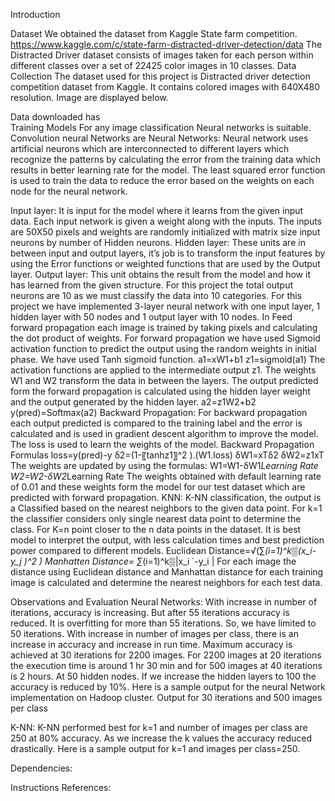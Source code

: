 Introduction

Dataset
We obtained the dataset from Kaggle State farm competition.
https://www.kaggle.com/c/state-farm-distracted-driver-detection/data
The Distracted Driver dataset consists of images taken for each person within different classes over a set of 22425 color images in 10 classes. 
Data Collection
The dataset used for this project is Distracted driver detection competition dataset from Kaggle. It contains colored images with 640X480 resolution. Image are displayed below.

Data downloaded has  
Training Models
For any image classification Neural networks is suitable. Convolution neural Networks are
Neural Networks:
Neural network uses artificial neurons which are interconnected to different layers which recognize the patterns by calculating the error from the training data which results in better learning rate for the model. The least squared error function is used to train the data to reduce the error based on the weights on each node for the neural network.

 
Input layer: It is input for the model where it learns from the given input data. Each input network is given a weight along with the inputs. The inputs are 50X50 pixels and weights are randomly initialized with matrix size input neurons by number of Hidden neurons.
Hidden layer: These units are in between input and output layers, it’s job is to transform the input features by using the Error functions or weighted functions that are used by the Output layer. 
Output layer: This unit obtains the result from the model and how it has learned from the given structure. For this project the total output neurons are 10 as we must classify the data into 10 categories. 
For this project we have implemented 3-layer neural network with one input layer, 1 hidden layer with 50 nodes and 1 output layer with 10 nodes. In Feed forward propagation each image is trained by taking pixels and calculating the dot product of weights. For forward propagation we have used Sigmoid activation function to predict the output using the random weights in initial phase. We have used Tanh sigmoid function.
a1=xW1+b1
z1=sigmoid(a1)
The activation functions are applied to the intermediate output z1. The weights W1 and W2 transform the data in between the layers. The output predicted form the forward propagation is calculated using the hidden layer weight and the output generated by the hidden layer. 
a2=z1W2+b2
y(pred)=Softmax(a2)
Backward Propagation: 
For backward propagation each output predicted is compared to the training label and the error is calculated and is used in gradient descent algorithm to improve the model.  The loss is used to learn the weights of the model. 
Backward Propagation Formulas
loss=y(pred)-y
δ2=(1-〖tanhz1〗^2 ).(W1.loss)
δW1=xTδ2
δW2=z1xT
The weights are updated by using the formulas:
W1=W1-δW1*Learning Rate
W2=W2-δW2*Learning Rate
The weights obtained with default learning rate of 0.01 and these weights form the model for our test dataset which are predicted with forward propagation. 
KNN:
K-NN classification, the output is a Classified based on the nearest neighbors to the given data point. For k=1 the classifier considers only single nearest data point to determine the class. For K=n point closer to the n data points in the dataset. It is best model to interpret the output, with less calculation times and best prediction power compared to different models. 
Euclidean Distance=√(∑_(i=1)^k▒(x_i-y_j )^2 )
Manhatten Distance= ∑_(i=1)^k▒|x_i ̇ -y_i | 
For each image the distance using Euclidean distance and Manhattan distance for each training image is calculated and determine the nearest neighbors for each test data.

Observations and Evaluation
Neural Networks:
With increase in number of iterations, accuracy is increasing. But after 55 iterations accuracy is reduced. It is overfitting for more than 55 iterations. So, we have limited to 50 iterations. 
With increase in number of images per class, there is an increase in accuracy and increase in run time. Maximum accuracy is achieved at 30 iterations for 2200 images.  For 2200 images at 20 iterations the execution time is around 1 hr 30 min and for 500 images at 40 iterations is 2 hours. At 50 hidden nodes. If we increase the hidden layers to 100 the accuracy is reduced by 10%.  Here is a sample output for the neural Network implementation on Hadoop cluster. 
Output for 30 iterations and 500 images per class
 
K-NN:
K-NN performed best for k=1 and number of images per class are 250 at 80% accuracy. As we increase the k values the accuracy reduced drastically.  Here is a sample output for k=1 and images per class=250.
 
Dependencies:

Instructions
References:

 

